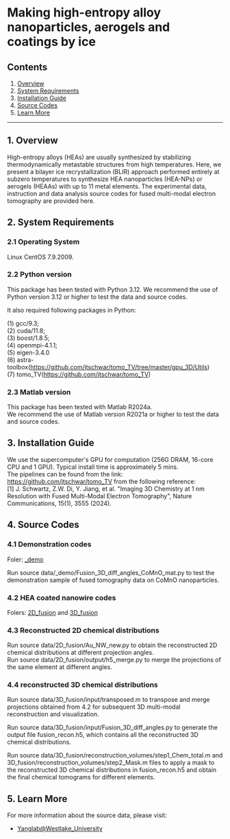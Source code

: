 # Making high-entropy alloy nanoparticles, aerogels and coatings by ice

## Contents

1. [Overview](#1-overview)  
2. [System Requirements](#2-system-requirements)  
3. [Installation Guide](#3-installation-guide)  
4. [Source Codes](#4-source-codes)
5. [Learn More](#5-learn-more)


---

## 1. Overview
High-entropy alloys (HEAs) are usually synthesized by stabilizing thermodynamically metastable structures from high temperatures. Here, we present a bilayer ice recrystallization (BLIR) approach performed entirely at subzero temperatures to synthesize HEA nanoparticles (HEA-NPs) or aerogels (HEAAs) with up to 11 metal elements. The experimental data, instruction and data analysis source codes for fused multi-modal electron tomography are provided here.

## 2. System Requirements

### 2.1 Operating System

Linux CentOS 7.9.2009.

### 2.2 Python version

This package has been tested with Python 3.12. 
We recommend the use of Python version 3.12 or higher to test the data and source codes.

It also required following packages in Python:

(1) gcc/9.3;     
(2) cuda/11.8;     
(3) boost/1.8.5;     
(4) openmpi-4.1.1;    
(5) eigen-3.4.0  
(6) astra-toolbox(https://github.com/jtschwar/tomo_TV/tree/master/gpu_3D/Utils)  
(7) tomo_TV(https://github.com/jtschwar/tomo_TV)

### 2.3 Matlab version

This package has been tested with Matlab R2024a.  
We recommend the use of Matlab version R2021a or higher to test the data and source codes.

## 3. Installation Guide

We use the supercomputer's GPU for computation (256G DRAM, 16-core CPU and 1 GPU). Typical install time is approximately 5 mins.  
The pipelines can be found from the link: https://github.com/jtschwar/tomo_TV from the following reference:  
[1] J. Schwartz, Z.W. Di, Y. Jiang, et al. "Imaging 3D Chemistry at 1 nm Resolution with Fused Multi-Modal Electron Tomography", Nature Communications, 15(1), 3555 (2024).

## 4. Source Codes

### 4.1 Demonstration codes  
Foler: [_demo](./_demo)

Run source data/_demo/Fusion_3D_diff_angles_CoMnO_mat.py to test the demonstration sample of fused tomography data on CoMnO nanoparticles.

### 4.2 HEA coated nanowire codes
Folers: [2D_fusion](./2D_fusion) and [3D_fusion](./3D_fusion)

### 4.3 Reconstructed 2D chemical distributions  
Run source data/2D_fusion/Au_NW_new.py to obtain the reconstructed 2D chemical distributions at different projection angles.  
Run source data/2D_fusion/output/h5_merge.py to merge the projections of the same element at different angles.

### 4.4 reconstructed 3D chemical distributions  
Run source data/3D_fusion/input/transposed.m to transpose and merge projections obtained from 4.2 for subsequent 3D multi-modal reconstruction and visualization.  

Run source data/3D_fusion/input/Fusion_3D_diff_angles.py to generate the output file fusion_recon.h5, which contains all the reconstructed 3D chemical distributions.  

Run source data/3D_fusion/reconstruction_volumes/step1_Chem_total.m and 3D_fusion/reconstruction_volumes/step2_Mask.m files to apply a mask to the reconstructed 3D chemical distributions in fusion_recon.h5 and obtain the final chemical tomograms for different elements.

## 5. Learn More
For more information about the source data, please visit:

- [Yanglab@Westlake_University](https://em.lab.westlake.edu.cn/info/1006/1293.htm)
